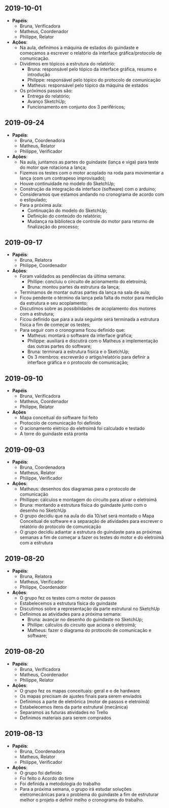 ## 2019-10-01
- **Papéis**:
  - Bruna, Verificadora
  - Matheus, Coordenador
  - Philippe, Relator
- **Ações**:
    - Na aula, definimos a máquina de estados do guindaste e começamos a escrever o relatório da interface gráfica/protocolo de comunicação.
    - Dividimos em tópicos a estrutura do relatório:
        - Bruna: responsável pelo tópico da interface gráfica, resumo e introdução
        - Philippe: responsável pelo tópico do protocolo de comunicação
        - Matheus: responsável pelo tópico da máquina de estados
    - Os próximos passos são:
        - Entrega do relatório;
        - Avanço SketchUp;
        - Funcionamento em conjunto dos 3 periféricos;


## 2019-09-24
- **Papéis**:
  - Bruna, Coordenadora
  - Matheus, Relator 
  - Philippe, Verificador
- **Ações**:
    - Na aula, juntamos as partes do guindaste (lança e viga) para teste do motor que rotaciona a lança;
    - Fizemos os testes com o motor acoplado na roda para movimentar a lança (com um contrapeso improvisado);
    - Houve continuidade no modelo do SketchUp;
    - Construção da integração da interface (software) com o arduíno;
    - Consideramos que estamos andando no cronograma de acordo com o estipulado;
    - Para a próxima aula:
        - Continuação do modelo do SketchUp;
        - Definição do conteúdo do relatório;
        - Mudança na biblioteca de controle do motor para retorno de finalização do processo;

    
## 2019-09-17
- **Papéis**:
  - Bruna, Relatora 
  - Philippe, Coordenador
- **Ações**:
    - Foram validados as pendências da última semana:
        - Phillipe: concluiu o circuito de acionamento do eletroímã;
        - Bruna: montou partes da estrutura da lança;
    - Terminamos de montar outras partes da lança na sala de aula;
    - Ficou pendente o término da lança pela falta do motor para medição da estrutura e seu acoplamento;
    - Discutimos sobre as possibilidades de acoplamento dos motores com a estrutura;
    - Ficou definido que para a aula seguinte será terminada a estrutura física a fim de começar os testes;
    - Para seguir com o cronograma ficou definido que:
        - Matheus: montará o software da interface gráfica;
        - Philippe: auxiliará e discutirá com o Matheus a implementação das outras partes do software;
        - Bruna: terminará a estrutura física e o SketchUp;
        - Os 3 membros: escreverão o artigo/relatório para definir a interface gráfica e o protocolo de comunicação; 

## 2019-09-10
- **Papéis**
  - Bruna, Verificadora
  - Matheus, Coordenador
  - Philippe, Relator
- **Ações**
  - Mapa conceitual do software foi feito
  - Protocolo de comunicação foi definido
  - O acionamento elétrico do eletroímã foi calculado e testado
  - A torre do guindaste está pronta

## 2019-09-03
- **Papéis**:
  - Bruna, Coordenadora
  - Matheus, Relator 
  - Philippe, Verificador
- **Ações**:
  - Matheus: desenhos dos diagramas para o protocolo de comunicação
  - Phillippe: cálculos e montagem do circuito para ativar o eletroímã
  - Bruna: montando a estrutura física do guindaste junto com o desenho no SketchUp
  - O grupo decidiu que na aula do dia 10/set será montado o Mapa Conceitual de software e a separação de atividades para escrever o relatório do protocolo de comunicação
  - O grupo decidiu adiantar a estrutura do guindaste para as próximas semanas a fim de começar a fazer os testes do motor e do eletroímã com a estrutura

## 2019-08-20
- **Papéis**:
  - Bruna, Relatora
  - Matheus, Verificador 
  - Philippe, Coordenador
- **Ações**:
  - O grupo fez os testes com o motor de passos
  - Estabelecemos a estrutura física do guindaste
  - Discutimos sobre a representação da parte estrutural no SketchUp
  - Definimos as atividades para a próxima semana: 
    - Bruna: avançar no desenho do guindaste no SketchUp;
    - Phillipe: cálculos do circuito que aciona o eletroímã;
    - Matheus: fazer o diagrama do protocolo de comunicação e software;

## 2019-08-20
- **Papéis**:
  - Bruna, Verificadora
  - Matheus, Coordenador
  - Philippe, Relator
- **Ações**:
  - O grupo fez os mapas conceituais: geral e o de hardware
  - Os mapas precisam de ajustes finais para serem enviados
  - Definimos a parte de eletrônica (motor de passos e eletroímã)
  - Estabelecemos itens da parte estrutural (mecânica)
  - Separamos as futuras atividades no Trello
  - Definimos materiais para serem comprados

## 2019-08-13
- **Papéis**:
  - Bruna, Coordenadora
  - Matheus, Relator
  - Philippe, Verificador
- **Ações**:
  - O grupo foi definido
  - Foi feito o Acordo do time
  - Foi definida a metodologia do trabalho
  - Para a próxima semana, o grupo irá estudar soluções eletromecânicas para o problema do guindaste a fim de estruturar melhor o projeto e definir melho o cronograma do trabalho.